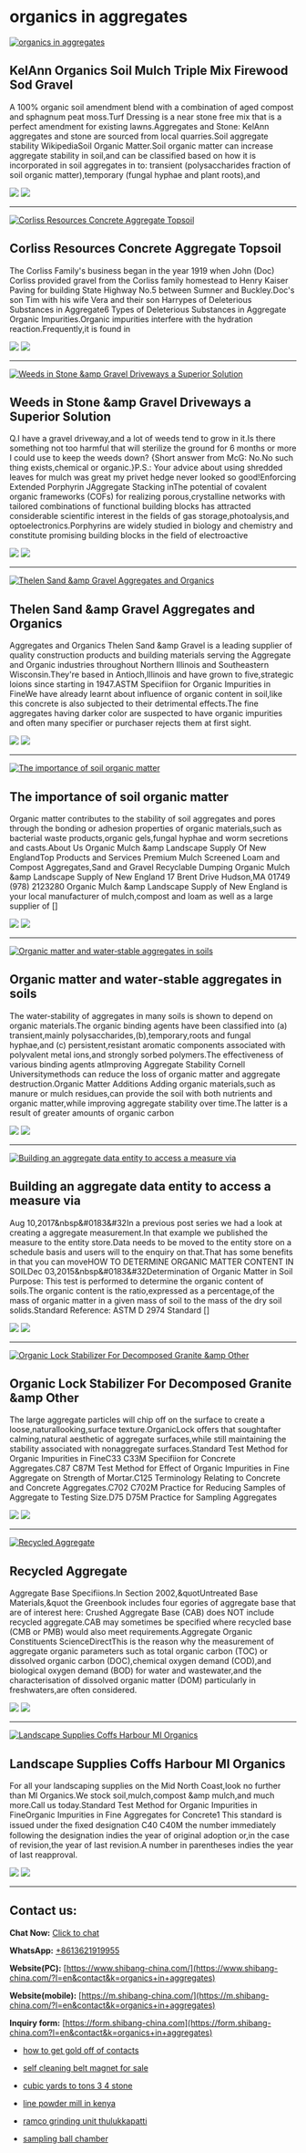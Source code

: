 # organics in aggregates

<a href="https://swt.shibang-china.com/?l=en&img&k=organics+in+aggregates" target="_blank">![organics in aggregates](http://static.shibang-china.com/all-800x300/853.jpg)</a>

## KelAnn Organics Soil Mulch Triple Mix Firewood Sod Gravel
A 100% organic soil amendment blend with a combination of aged compost and sphagnum peat moss.Turf Dressing is a near stone free mix that is a perfect amendment for existing lawns.Aggregates and Stone: KelAnn aggregates and stone are sourced from local quarries.Soil aggregate stability WikipediaSoil Organic Matter.Soil organic matter can increase aggregate stability in soil,and can be classified based on how it is incorporated in soil aggregates in to: transient (polysaccharides fraction of soil organic matter),temporary (fungal hyphae and plant roots),and


<a href="https://whatsapp.shibangsoft.com/WhatsApp.php" target="_blank" title="WhatsApp">![](http://static.shibang-china.com/icon/whatsapp.png)</a> <a href="https://swt.shibang-china.com/?l=en&icon&k=organics+in+aggregates" target="_blank">![](http://static.shibang-china.com/icon/chat-en.png)</a>

---

<a href="https://swt.shibang-china.com/?l=en&img&k=organics+in+aggregates" target="_blank">![Corliss Resources Concrete Aggregate Topsoil](http://static.shibang-china.com/all-800x300/471.jpg)</a>

## Corliss Resources Concrete Aggregate Topsoil
The Corliss Family's business began in the year 1919 when John (Doc) Corliss provided gravel from the Corliss family homestead to Henry Kaiser Paving for building State Highway No.5 between Sumner and Buckley.Doc's son Tim with his wife Vera and their son Harrypes of Deleterious Substances in Aggregate6 Types of Deleterious Substances in Aggregate Organic Impurities.Organic impurities interfere with the hydration reaction.Frequently,it is found in


<a href="https://whatsapp.shibangsoft.com/WhatsApp.php" target="_blank" title="WhatsApp">![](http://static.shibang-china.com/icon/whatsapp.png)</a> <a href="https://swt.shibang-china.com/?l=en&icon&k=organics+in+aggregates" target="_blank">![](http://static.shibang-china.com/icon/chat-en.png)</a>

---

<a href="https://swt.shibang-china.com/?l=en&img&k=organics+in+aggregates" target="_blank">![Weeds in Stone &amp Gravel Driveways a Superior Solution](http://static.shibang-china.com/all-800x300/556.jpg)</a>

## Weeds in Stone &amp Gravel Driveways a Superior Solution
Q.I have a gravel driveway,and a lot of weeds tend to grow in it.Is there something not too harmful that will sterilize the ground for 6 months or more I could use to keep the weeds down? {Short answer from McG: No.No such thing exists,chemical or organic.}P.S.: Your advice about using shredded leaves for mulch was great my privet hedge never looked so good!Enforcing Extended Porphyrin JAggregate Stacking inThe potential of covalent organic frameworks (COFs) for realizing porous,crystalline networks with tailored combinations of functional building blocks has attracted considerable scientific interest in the fields of gas storage,photoalysis,and optoelectronics.Porphyrins are widely studied in biology and chemistry and constitute promising building blocks in the field of electroactive


<a href="https://whatsapp.shibangsoft.com/WhatsApp.php" target="_blank" title="WhatsApp">![](http://static.shibang-china.com/icon/whatsapp.png)</a> <a href="https://swt.shibang-china.com/?l=en&icon&k=organics+in+aggregates" target="_blank">![](http://static.shibang-china.com/icon/chat-en.png)</a>

---

<a href="https://swt.shibang-china.com/?l=en&img&k=organics+in+aggregates" target="_blank">![Thelen Sand &amp Gravel Aggregates and Organics](http://static.shibang-china.com/all-800x300/365.jpg)</a>

## Thelen Sand &amp Gravel Aggregates and Organics
Aggregates and Organics Thelen Sand &amp Gravel is a leading supplier of quality construction products and building materials serving the Aggregate and Organic industries throughout Northern Illinois and Southeastern Wisconsin.They're based in Antioch,Illinois and have grown to five,strategic loions since starting in 1947.ASTM Specifiion for Organic Impurities in FineWe have already learnt about influence of organic content in soil,like this concrete is also subjected to their detrimental effects.The fine aggregates having darker color are suspected to have organic impurities and often many specifier or purchaser rejects them at first sight.


<a href="https://whatsapp.shibangsoft.com/WhatsApp.php" target="_blank" title="WhatsApp">![](http://static.shibang-china.com/icon/whatsapp.png)</a> <a href="https://swt.shibang-china.com/?l=en&icon&k=organics+in+aggregates" target="_blank">![](http://static.shibang-china.com/icon/chat-en.png)</a>

---

<a href="https://swt.shibang-china.com/?l=en&img&k=organics+in+aggregates" target="_blank">![The importance of soil organic matter](http://static.shibang-china.com/all-800x300/742.jpg)</a>

## The importance of soil organic matter
Organic matter contributes to the stability of soil aggregates and pores through the bonding or adhesion properties of organic materials,such as bacterial waste products,organic gels,fungal hyphae and worm secretions and casts.About Us Organic Mulch &amp Landscape Supply Of New EnglandTop Products and Services Premium Mulch Screened Loam and Compost Aggregates,Sand and Gravel Recyclable Dumping Organic Mulch &amp Landscape Supply of New England 17 Brent Drive Hudson,MA 01749 (978) 2123280 Organic Mulch &amp Landscape Supply of New England is your local manufacturer of mulch,compost and loam as well as a large supplier of []


<a href="https://whatsapp.shibangsoft.com/WhatsApp.php" target="_blank" title="WhatsApp">![](http://static.shibang-china.com/icon/whatsapp.png)</a> <a href="https://swt.shibang-china.com/?l=en&icon&k=organics+in+aggregates" target="_blank">![](http://static.shibang-china.com/icon/chat-en.png)</a>

---

<a href="https://swt.shibang-china.com/?l=en&img&k=organics+in+aggregates" target="_blank">![Organic matter and water‐stable aggregates in soils](http://static.shibang-china.com/all-800x300/1181.jpg)</a>

## Organic matter and water‐stable aggregates in soils
The water‐stability of aggregates in many soils is shown to depend on organic materials.The organic binding agents have been classified into (a) transient,mainly polysaccharides,(b),temporary,roots and fungal hyphae,and (c) persistent,resistant aromatic components associated with polyvalent metal ions,and strongly sorbed polymers.The effectiveness of various binding agents atImproving Aggregate Stability Cornell Universitymethods can reduce the loss of organic matter and aggregate destruction.Organic Matter Additions Adding organic materials,such as manure or mulch residues,can provide the soil with both nutrients and organic matter,while improving aggregate stability over time.The latter is a result of greater amounts of organic carbon


<a href="https://whatsapp.shibangsoft.com/WhatsApp.php" target="_blank" title="WhatsApp">![](http://static.shibang-china.com/icon/whatsapp.png)</a> <a href="https://swt.shibang-china.com/?l=en&icon&k=organics+in+aggregates" target="_blank">![](http://static.shibang-china.com/icon/chat-en.png)</a>

---

<a href="https://swt.shibang-china.com/?l=en&img&k=organics+in+aggregates" target="_blank">![Building an aggregate data entity to access a measure via](http://static.shibang-china.com/all-800x300/1237.jpg)</a>

## Building an aggregate data entity to access a measure via
Aug 10,2017&nbsp&#0183&#32In a previous post series we had a look at creating a aggregate measurement.In that example we published the measure to the entity store.Data needs to be moved to the entity store on a schedule basis and users will to the enquiry on that.That has some benefits in that you can moveHOW TO DETERMINE ORGANIC MATTER CONTENT IN SOILDec 03,2015&nbsp&#0183&#32Determination of Organic Matter in Soil Purpose: This test is performed to determine the organic content of soils.The organic content is the ratio,expressed as a percentage,of the mass of organic matter in a given mass of soil to the mass of the dry soil solids.Standard Reference: ASTM D 2974 Standard []


<a href="https://whatsapp.shibangsoft.com/WhatsApp.php" target="_blank" title="WhatsApp">![](http://static.shibang-china.com/icon/whatsapp.png)</a> <a href="https://swt.shibang-china.com/?l=en&icon&k=organics+in+aggregates" target="_blank">![](http://static.shibang-china.com/icon/chat-en.png)</a>

---

<a href="https://swt.shibang-china.com/?l=en&img&k=organics+in+aggregates" target="_blank">![Organic Lock Stabilizer For Decomposed Granite &amp Other](http://static.shibang-china.com/all-800x300/210.jpg)</a>

## Organic Lock Stabilizer For Decomposed Granite &amp Other
The large aggregate particles will chip off on the surface to create a loose,naturallooking,surface texture.OrganicLock offers that soughtafter calming,natural aesthetic of aggregate surfaces,while still maintaining the stability associated with nonaggregate surfaces.Standard Test Method for Organic Impurities in FineC33 C33M Specifiion for Concrete Aggregates.C87 C87M Test Method for Effect of Organic Impurities in Fine Aggregate on Strength of Mortar.C125 Terminology Relating to Concrete and Concrete Aggregates.C702 C702M Practice for Reducing Samples of Aggregate to Testing Size.D75 D75M Practice for Sampling Aggregates


<a href="https://whatsapp.shibangsoft.com/WhatsApp.php" target="_blank" title="WhatsApp">![](http://static.shibang-china.com/icon/whatsapp.png)</a> <a href="https://swt.shibang-china.com/?l=en&icon&k=organics+in+aggregates" target="_blank">![](http://static.shibang-china.com/icon/chat-en.png)</a>

---

<a href="https://swt.shibang-china.com/?l=en&img&k=organics+in+aggregates" target="_blank">![Recycled Aggregate](http://static.shibang-china.com/all-800x300/1363.jpg)</a>

## Recycled Aggregate
Aggregate Base Specifiions.In Section 2002,&quotUntreated Base Materials,&quot the Greenbook includes four egories of aggregate base that are of interest here: Crushed Aggregate Base (CAB) does NOT include recycled aggregate.CAB may sometimes be specified where recycled base (CMB or PMB) would also meet requirements.Aggregate Organic Constituents ScienceDirectThis is the reason why the measurement of aggregate organic parameters such as total organic carbon (TOC) or dissolved organic carbon (DOC),chemical oxygen demand (COD),and biological oxygen demand (BOD) for water and wastewater,and the characterisation of dissolved organic matter (DOM) particularly in freshwaters,are often considered.


<a href="https://whatsapp.shibangsoft.com/WhatsApp.php" target="_blank" title="WhatsApp">![](http://static.shibang-china.com/icon/whatsapp.png)</a> <a href="https://swt.shibang-china.com/?l=en&icon&k=organics+in+aggregates" target="_blank">![](http://static.shibang-china.com/icon/chat-en.png)</a>

---

<a href="https://swt.shibang-china.com/?l=en&img&k=organics+in+aggregates" target="_blank">![Landscape Supplies Coffs Harbour MI Organics](http://static.shibang-china.com/all-800x300/112.jpg)</a>

## Landscape Supplies Coffs Harbour MI Organics
For all your landscaping supplies on the Mid North Coast,look no further than MI Organics.We stock soil,mulch,compost &amp mulch,and much more.Call us today.Standard Test Method for Organic Impurities in FineOrganic Impurities in Fine Aggregates for Concrete1 This standard is issued under the ﬁxed designation C40 C40M the number immediately following the designation indies the year of original adoption or,in the case of revision,the year of last revision.A number in parentheses indies the year of last reapproval.


<a href="https://whatsapp.shibangsoft.com/WhatsApp.php" target="_blank" title="WhatsApp">![](http://static.shibang-china.com/icon/whatsapp.png)</a> <a href="https://swt.shibang-china.com/?l=en&icon&k=organics+in+aggregates" target="_blank">![](http://static.shibang-china.com/icon/chat-en.png)</a>

---
## Contact us:

**Chat Now:** [Click to chat](https://swt.shibang-china.com?l=en&contact&k=organics+in+aggregates)

**WhatsApp:**  [+8613621919955](https://whatsapp.shibangsoft.com/WhatsApp.php)

**Website(PC):** [https://www.shibang-china.com/](https://www.shibang-china.com/?l=en&contact&k=organics+in+aggregates)

**Website(mobile):** [https://m.shibang-china.com/](https://m.shibang-china.com/?l=en&contact&k=organics+in+aggregates)

**Inquiry form:** [https://form.shibang-china.com](https://form.shibang-china.com?l=en&contact&k=organics+in+aggregates)

* [how to get gold off of contacts](../120/how%20to%20get%20gold%20off%20of%20contacts.md)

* [self cleaning belt magnet for sale](../113/self%20cleaning%20belt%20magnet%20for%20sale.md)

* [cubic yards to tons 3 4 stone](../119/cubic%20yards%20to%20tons%203%204%20stone.md)

* [line powder mill in kenya](../111/line%20powder%20mill%20in%20kenya.md)

* [ramco grinding unit thulukkapatti](../121/ramco%20grinding%20unit%20thulukkapatti.md)

* [sampling ball chamber](../121/sampling%20ball%20chamber.md)